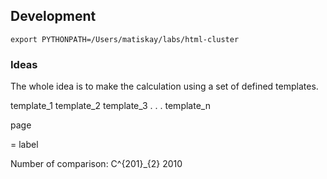 ## Development

```
export PYTHONPATH=/Users/matiskay/labs/html-cluster
```

### Ideas
The whole idea is to make the calculation using a set of defined templates.

template_1
template_2
template_3
.
.
.
template_n

page

= label

Number of comparison: C^{201}_{2}
2010